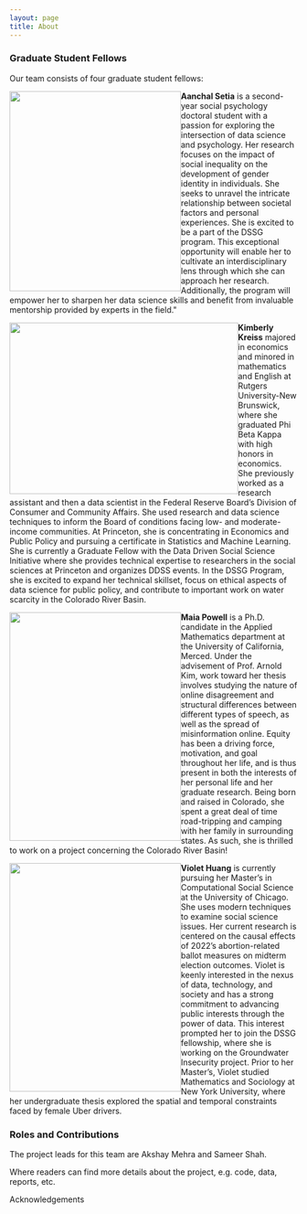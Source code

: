 ```yaml
---
layout: page
title: About
---
```


### Graduate Student Fellows

Our team consists of four graduate student fellows: 

<img style="float: left;" src="{{site.url }}{{site.baseurl }}/assets/img/Aanchal.png" width="300" height="350" margin-left=10px /> **Aanchal Setia** is a second-year social psychology doctoral student with a passion for exploring the intersection of data science and psychology. Her research focuses on the impact of social inequality on the development of gender identity in individuals. She seeks to unravel the intricate relationship between societal factors and personal experiences. She is excited to be a part of the DSSG program. This exceptional opportunity will enable her to cultivate an interdisciplinary lens through which she can approach her research. Additionally, the program will empower her to sharpen her data science skills and benefit from invaluable mentorship provided by experts in the field." 
     
<img style="float: left;" src="{{site.url }}{{site.baseurl }}/assets/79F44031-230E-449B-8A8C-8D07195DE985_1_201_a.jpeg)" width="400" height="300" margin-left=10px /> **Kimberly Kreiss** majored in economics and minored in mathematics and English at Rutgers University-New Brunswick, where she graduated Phi Beta Kappa with high honors in economics. She previously worked as a research assistant and then a data scientist in the Federal Reserve Board’s Division of Consumer and Community Affairs. She used research and data science techniques to inform the Board of conditions facing low- and moderate-income communities. At Princeton, she is concentrating in Economics and Public Policy and pursuing a certificate in Statistics and Machine Learning. She is currently a Graduate Fellow with the Data Driven Social Science Initiative where she provides technical expertise to researchers in the social sciences at Princeton and organizes DDSS events. In the DSSG Program, she is excited to expand her technical skillset, focus on ethical aspects of data science for public policy, and contribute to important work on water scarcity in the Colorado River Basin.

<img style="float: left;" src="{{site.url }}{{site.baseurl }}/assets/img/BA1C78F2-1529-428F-9DAB-F390CBEA6EFB.JPEG" width="300" height="400" /> **Maia Powell** is a Ph.D. candidate in the Applied Mathematics department at the University of California, Merced. Under the advisement of Prof. Arnold Kim, work toward her thesis involves studying the nature of online disagreement and structural differences between different types of speech, as well as the spread of misinformation online. Equity has been a driving force, motivation, and goal throughout her life, and is thus present in both the interests of her personal life and her graduate research. Being born and raised in Colorado, she spent a great deal of time road-tripping and camping with her family in surrounding states. As such, she is thrilled to work on a project concerning the Colorado River Basin!

<img style="float: left;" src="{{site.url }}{{site.baseurl }}/assets/img/Screen Shot 2023-06-13 at 6.51.35 PM.png" width="300" height="400"> **Violet Huang** is currently pursuing her Master’s in Computational Social Science at the
University of Chicago. She uses modern techniques to examine social science issues. Her current research is centered on the causal effects of 2022’s abortion-related ballot measures on midterm election outcomes. Violet is keenly interested in the nexus of data, technology, and society and has a strong commitment to advancing public interests through the power of data. This interest prompted her to join the DSSG fellowship, where she is working on the Groundwater Insecurity project. Prior to her Master’s, Violet studied Mathematics and Sociology at New York University, where her undergraduate thesis explored the spatial and temporal constraints faced by female Uber drivers.

### Roles and Contributions 

The project leads for this team are Akshay Mehra and Sameer Shah. 

Where readers can find more details about the project, e.g. code, data, reports, etc.

Acknowledgements

